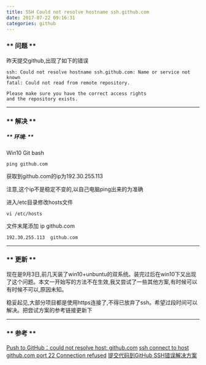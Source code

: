 ```yaml
---
title: SSH Could not resolve hostname ssh.github.com
date: 2017-07-22 09:16:31
categories: github
---
```


### ** 问题 **

昨天提交github,出现了如下的错误

```
ssh: Could not resolve hostname ssh.github.com: Name or service not known 
fatal: Could not read from remote repository.

Please make sure you have the correct access rights 
and the repository exists. 

```
*******************

### ** 解决 **

##### ** 环境: **

Win10 
Git bash

```
ping github.com
```
 
获取到github.com的ip为192.30.255.113

<span class="under0">注意,这个ip不是稳定不变的,以自己电脑ping出来的为准确</span>

进入/etc目录修改hosts文件

```
vi /etc/hosts
```

文件末尾添加 ip   github.com

```
192.30.255.113  github.com
```
*****************

### ** 更新 **

现在是9月3日,前几天装了win10+unbuntu的双系统。装完过后在win10下又出现了这个问题。本文一开始写的方法不在生效,我又尝试了一些其他方案,有时候可以有时候不可以,原因未知。

稳妥起见,大部分项目都是使用https连接了,不得已放弃了ssh。希望过段时间可以解决。把尝试方案的参考链接更新下





******************

### ** 参考 **

[Push to GitHub：could not resolve host: github.com](http://www.cnblogs.com/thqy39/p/5341911.html)
[ssh connect to host github.com port 22 Connection refused](https://www.iwwenbo.com/git-connection-refused/)
[提交代码到GitHub SSH错误解决方案](http://www.shenyanchao.cn/blog/2013/09/16/git-ssh-connection/)

